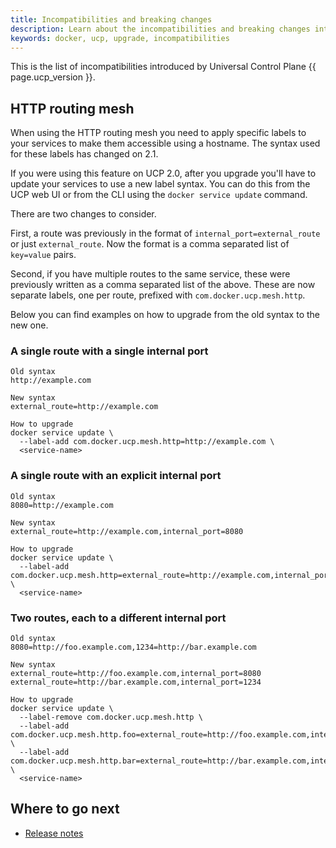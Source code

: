 ```yaml
---
title: Incompatibilities and breaking changes
description: Learn about the incompatibilities and breaking changes introduced by Universal Control Plane version {{ page.ucp_version }}
keywords: docker, ucp, upgrade, incompatibilities
---
```


This is the list of incompatibilities introduced by Universal Control Plane
{{ page.ucp_version }}.

## HTTP routing mesh

When using the HTTP routing mesh you need to apply specific labels to your
services to make them accessible using a hostname.
The syntax used for these labels has changed on 2.1.

If you were using this feature on UCP 2.0, after you upgrade you'll have to
update your services to use a new label syntax.
You can do this from the UCP web UI or from the CLI using the
`docker service update` command.

There are two changes to consider.

First, a route was previously in the format of `internal_port=external_route`
or just `external_route`. Now the format is a comma separated list of
`key=value` pairs.

Second, if you have multiple routes to the same service, these were previously
written as a comma separated list of the above. These are now separate labels,
one per route, prefixed with `com.docker.ucp.mesh.http`.

Below you can find examples on how to upgrade from the old syntax to the new
one.

### A single route with a single internal port

```none
Old syntax
http://example.com

New syntax
external_route=http://example.com

How to upgrade
docker service update \
  --label-add com.docker.ucp.mesh.http=http://example.com \
  <service-name>
```

### A single route with an explicit internal port

```none
Old syntax
8080=http://example.com

New syntax
external_route=http://example.com,internal_port=8080

How to upgrade
docker service update \
  --label-add com.docker.ucp.mesh.http=external_route=http://example.com,internal_port=8080 \
  <service-name>
```

### Two routes, each to a different internal port

```none
Old syntax
8080=http://foo.example.com,1234=http://bar.example.com

New syntax
external_route=http://foo.example.com,internal_port=8080
external_route=http://bar.example.com,internal_port=1234

How to upgrade
docker service update \
  --label-remove com.docker.ucp.mesh.http \
  --label-add com.docker.ucp.mesh.http.foo=external_route=http://foo.example.com,internal_port=8080 \
  --label-add com.docker.ucp.mesh.http.bar=external_route=http://bar.example.com,internal_port=1234 \
  <service-name>
```

 <h2>Where to go next</h2>

 * [Release notes](release-notes.md)
